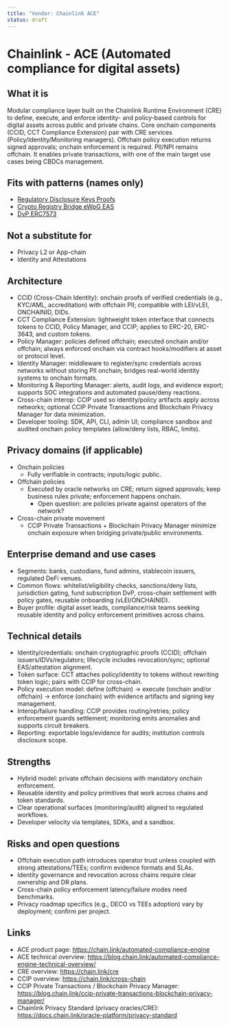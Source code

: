 ```yaml
---
title: "Vendor: Chainlink ACE"
status: draft
---
```


# Chainlink - ACE (Automated compliance for digital assets)

## What it is
Modular compliance layer built on the Chainlink Runtime Environment (CRE) to define, execute, and enforce identity- and policy-based controls for digital assets across public and private chains. Core onchain components (CCID, CCT Compliance Extension) pair with CRE services (Policy/Identity/Monitoring managers). Offchain policy execution returns signed approvals; onchain enforcement is required. PII/NPI remains offchain. It enables private transactions, with one of the main target use cases being CBDCs management.

## Fits with patterns (names only)
- [Regulatory Disclosure Keys Proofs](../patterns/pattern-regulatory-disclosure-keys-proofs.md)
- [Crypto Registry Bridge eWpG EAS](../patterns/pattern-crypto-registry-bridge-eWpG-eas.md)
- [DvP ERC7573](../patterns/pattern-dvp-erc7573.md)

## Not a substitute for
- Privacy L2 or App-chain
- Identity and Attestations

## Architecture
- CCID (Cross-Chain Identity): onchain proofs of verified credentials (e.g., KYC/AML, accreditation) with offchain PII; compatible with LEI/vLEI, ONCHAINID, DIDs.
- CCT Compliance Extension: lightweight token interface that connects tokens to CCID, Policy Manager, and CCIP; applies to ERC-20, ERC-3643, and custom tokens.
- Policy Manager: policies defined offchain; executed onchain and/or offchain; always enforced onchain via contract hooks/modifiers at asset or protocol level.
- Identity Manager: middleware to register/sync credentials across networks without storing PII onchain; bridges real-world identity systems to onchain formats.
- Monitoring & Reporting Manager: alerts, audit logs, and evidence export; supports SOC integrations and automated pause/deny reactions.
- Cross-chain interop: CCIP used so identity/policy artifacts apply across networks; optional CCIP Private Transactions and Blockchain Privacy Manager for data minimization.
- Developer tooling: SDK, API, CLI, admin UI; compliance sandbox and audited onchain policy templates (allow/deny lists, RBAC, limits).

## Privacy domains (if applicable)
- Onchain policies
  - Fully verifiable in contracts; inputs/logic public.
- Offchain policies
  - Executed by oracle networks on CRE; return signed approvals; keep business rules private; enforcement happens onchain.
    - Open question: are policies private against operators of the network?
- Cross-chain private movement
  - CCIP Private Transactions + Blockchain Privacy Manager minimize onchain exposure when bridging private/public environments.

## Enterprise demand and use cases
- Segments: banks, custodians, fund admins, stablecoin issuers, regulated DeFi venues.
- Common flows: whitelist/eligibility checks, sanctions/deny lists, jurisdiction gating, fund subscription DvP, cross-chain settlement with policy gates, reusable onboarding (vLEI/ONCHAINID).
- Buyer profile: digital asset leads, compliance/risk teams seeking reusable identity and policy enforcement primitives across chains.

## Technical details
- Identity/credentials: onchain cryptographic proofs (CCID); offchain issuers/IDVs/regulators; lifecycle includes revocation/sync; optional EAS/attestation alignment.
- Token surface: CCT attaches policy/identity to tokens without rewriting token logic; pairs with CCIP for cross-chain.
- Policy execution model: define (offchain) -> execute (onchain and/or offchain) -> enforce (onchain) with evidence artifacts and signing key management.
- Interop/failure handling: CCIP provides routing/retries; policy enforcement guards settlement; monitoring emits anomalies and supports circuit breakers.
- Reporting: exportable logs/evidence for audits; institution controls disclosure scope.

## Strengths
- Hybrid model: private offchain decisions with mandatory onchain enforcement.
- Reusable identity and policy primitives that work across chains and token standards.
- Clear operational surfaces (monitoring/audit) aligned to regulated workflows.
- Developer velocity via templates, SDKs, and a sandbox.

## Risks and open questions
- Offchain execution path introduces operator trust unless coupled with strong attestations/TEEs; confirm evidence formats and SLAs.
- Identity governance and revocation across chains require clear ownership and DR plans.
- Cross-chain policy enforcement latency/failure modes need benchmarks.
- Privacy roadmap specifics (e.g., DECO vs TEEs adoption) vary by deployment; confirm per project.

## Links
- ACE product page: https://chain.link/automated-compliance-engine
- ACE technical overview: https://blog.chain.link/automated-compliance-engine-technical-overview/
- CRE overview: https://chain.link/cre
- CCIP overview: https://chain.link/cross-chain
- CCIP Private Transactions / Blockchain Privacy Manager: https://blog.chain.link/ccip-private-transactions-blockchain-privacy-manager/
- Chainlink Privacy Standard (privacy oracles/CRE): https://docs.chain.link/oracle-platform/privacy-standard